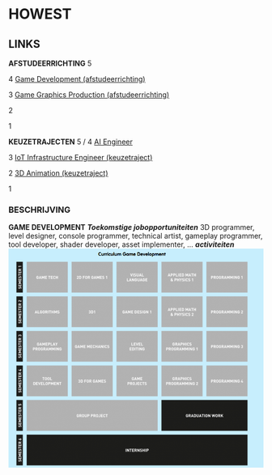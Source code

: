# HOWEST

## LINKS
**AFSTUDEERRICHTING**
5

4
[Game Development (afstudeerrichting)](https://www.howest.be/nl/opleidingen/bachelor/digital-arts-and-entertainment/game-development)

3
[Game Graphics Production (afstudeerrichting)](https://www.howest.be/nl/opleidingen/bachelor/digital-arts-and-entertainment/game-graphics-production)

2

1

**KEUZETRAJECTEN**
5
/
4
[AI Engineer](https://www.howest.be/nl/opleidingen/bachelor/multimedia-en-communicatietechnologie/ai-engineer)

3
[IoT Infrastructure Engineer (keuzetraject)](https://www.howest.be/nl/opleidingen/bachelor/multimedia-en-communicatietechnologie/iot-infrastructure-engineer)

2
[3D Animation (keuzetraject)](https://www.howest.be/nl/opleidingen/bachelor/digital-arts-and-entertainment/3D-animation)

1

### BESCHRIJVING
**GAME DEVELOPMENT**
***Toekomstige jobopportuniteiten***
3D programmer, level designer, console programmer, technical artist, gameplay programmer, tool developer, shader developer, asset implementer, ...
***activiteiten***
![GEMDEV](/images/GEMDEV.png)

